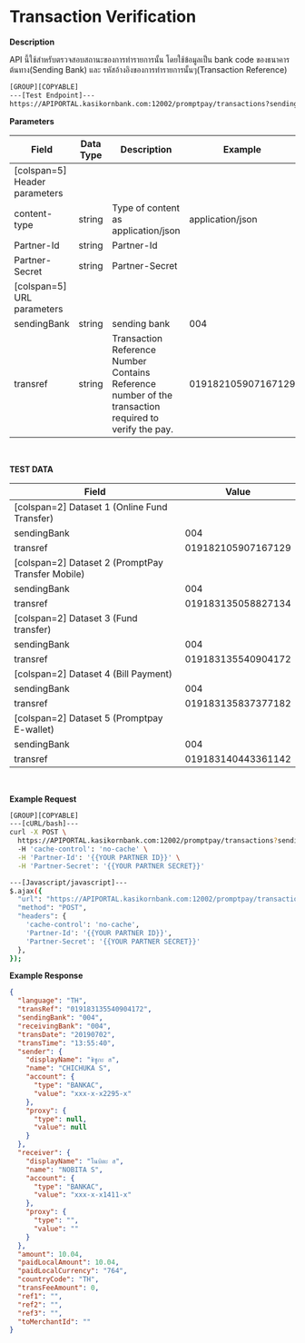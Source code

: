 # Transaction Verification

**Description**

API นี้ใช้สำหรับตรวจสอบสถานะของการทำรายการนั้น โดยใช้ข้อมูลเป็น bank code ของธนาคารต้นทาง(Sending Bank) และ รหัสอ้างอิงของการทำรายการนั้นๆ(Transaction Reference)

```bash
[GROUP][COPYABLE]
---[Test Endpoint]---
https://APIPORTAL.kasikornbank.com:12002/promptpay/transactions?sendingBank={sendingBank}&transref={transRef}
```

**Parameters**

| Field                         | Data Type | Description                                                                                              | Example            | Mandatory |
| ----------------------------- | --------- | -------------------------------------------------------------------------------------------------------- | ------------------ | :-------: |
| [colspan=5] Header parameters |
| content-type                  | string    | Type of content as application/json                                                                      | application/json   |     Y     |
| Partner-Id                    | string    | Partner-Id                                                                                               |                    |     Y     |
| Partner-Secret                | string    | Partner-Secret                                                                                           |                    |     Y     |
| [colspan=5] URL parameters    |
| sendingBank                   | string    | sending bank                                                                                             | 004                |     Y     |
| transref                      | string    | Transaction Reference Number<br>Contains Reference number of the transaction required to verify the pay. | 019182105907167129 |     Y     |

<br />

**TEST DATA**

| Field                                             | Value              |
| ------------------------------------------------- | ------------------ |
| [colspan=2] Dataset 1 (Online Fund Transfer)      |
| sendingBank                                       | 004                |
| transref                                          | 019182105907167129 |
| [colspan=2] Dataset 2 (PromptPay Transfer Mobile) |
| sendingBank                                       | 004                |
| transref                                          | 019183135058827134 |
| [colspan=2] Dataset 3 (Fund transfer)             |
| sendingBank                                       | 004                |
| transref                                          | 019183135540904172 |
| [colspan=2] Dataset 4 (Bill Payment)              |
| sendingBank                                       | 004                |
| transref                                          | 019183135837377182 |
| [colspan=2] Dataset 5 (Promptpay E-wallet)        |
| sendingBank                                       | 004                |
| transref                                          | 019183140443361142 |

<br />

**Example Request**

```bash
[GROUP][COPYABLE]
---[cURL/bash]---
curl -X POST \
  https://APIPORTAL.kasikornbank.com:12002/promptpay/transactions?sendingBank={sendingBank}&transref={transRef} \
  -H 'cache-control': 'no-cache' \
  -H 'Partner-Id': '{{YOUR PARTNER ID}}' \
  -H 'Partner-Secret': '{{YOUR PARTNER SECRET}}'

---[Javascript/javascript]---
$.ajax({
  "url": "https://APIPORTAL.kasikornbank.com:12002/promptpay/transactions?sendingBank={sendingBank}&transref={transRef}",
  "method": "POST",
  "headers": {
    'cache-control': 'no-cache',
    'Partner-Id': '{{YOUR PARTNER ID}}',
    'Partner-Secret': '{{YOUR PARTNER SECRET}}'
  },
});
```

**Example Response**

```json
{
  "language": "TH",
  "transRef": "019183135540904172",
  "sendingBank": "004",
  "receivingBank": "004",
  "transDate": "20190702",
  "transTime": "13:55:40",
  "sender": {
    "displayName": "ชิซูกะ ส",
    "name": "CHICHUKA S",
    "account": {
      "type": "BANKAC",
      "value": "xxx-x-x2295-x"
    },
    "proxy": {
      "type": null,
      "value": null
    }
  },
  "receiver": {
    "displayName": "โนบิตะ ส",
    "name": "NOBITA S",
    "account": {
      "type": "BANKAC",
      "value": "xxx-x-x1411-x"
    },
    "proxy": {
      "type": "",
      "value": ""
    }
  },
  "amount": 10.04,
  "paidLocalAmount": 10.04,
  "paidLocalCurrency": "764",
  "countryCode": "TH",
  "transFeeAmount": 0,
  "ref1": "",
  "ref2": "",
  "ref3": "",
  "toMerchantId": ""
}
```
